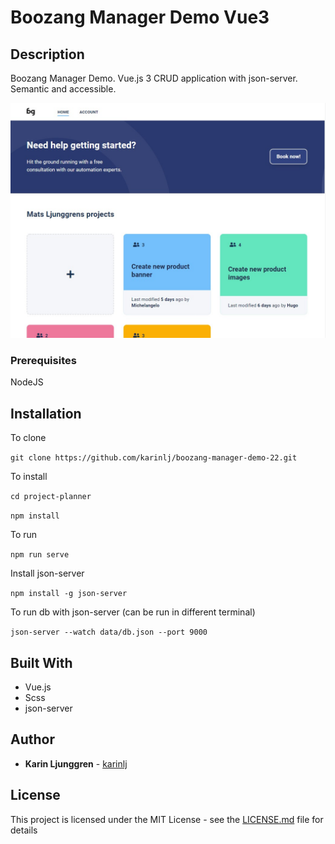 # Boozang Manager Demo Vue3

## Description

Boozang Manager Demo. Vue.js 3 CRUD application with json-server. Semantic and accessible.

![Screenshot](/src/assets/Screenshot.jpg?raw=true "Screenshot")

### Prerequisites

NodeJS

## Installation

To clone

`git clone https://github.com/karinlj/boozang-manager-demo-22.git`

To install

`cd project-planner`

`npm install`

To run

`npm run serve`

Install json-server

`npm install -g json-server`

To run db with json-server (can be run in different terminal)

`json-server --watch data/db.json --port 9000`

## Built With

- Vue.js
- Scss
- json-server

## Author

- **Karin Ljunggren** - [karinlj](https://github.com/karinlj)

## License

This project is licensed under the MIT License - see the [LICENSE.md](LICENSE.md) file for details

```

```
